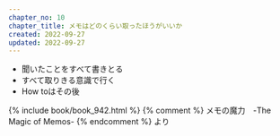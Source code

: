 ```yaml
---
chapter_no: 10
chapter_title: メモはどのくらい取ったほうがいいか
created: 2022-09-27
updated: 2022-09-27
---
```

- 聞いたことをすべて書きとる
- すべて取りきる意識で行く
- How toはその後

{% include book/book_942.html %} {% comment %} メモの魔力　-The Magic of Memos- {% endcomment %} より
